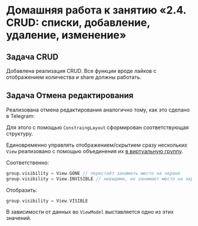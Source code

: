# Домашняя работа к занятию «2.4. CRUD: списки, добавление, удаление, изменение»

## Задача CRUD

Добавлена реализация CRUD. Все функции вроде лайков с отображением количества и share должны работать.

## Задача Отмена редактирования

Реализована отмена редактирования аналогично тому, как это сделано в Telegram:

Для этого с помощью `ConstraingLayout` сформирован соответствующая структуру.

Единовременно управлять отображением/скрытием сразу нескольких `View` реализовано с помощью объединения их [в виртуальную группу](https://developer.android.com/reference/androidx/constraintlayout/widget/Group).

Соответственно:
```kotlin
group.visibility = View.GONE // перестаёт занимать место на экране
group.visibility = View.INVISIBLE // невидима, но занимает место на экране
```

Отобразить:
```kotlin
group.visibility = View.VISIBLE
```

В зависимости от данных во `ViewModel` выставляется одно из этих значений.

